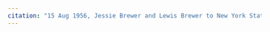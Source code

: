 ```yaml
---
citation: "15 Aug 1956, Jessie Brewer and Lewis Brewer to New York State Electric and Gas Corp.,Deeds 393, p16 (continued), scanned from owner’s original copy."
---
```

